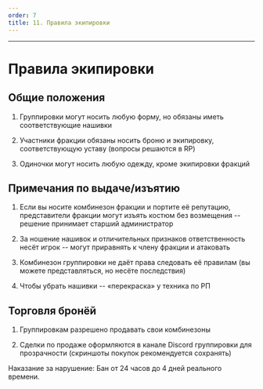 ```yaml
---
order: 7
title: 11. Правила экипировки
---
```


---

# Правила экипировки

## Общие положения

1. Группировки могут носить любую форму, но обязаны иметь соответствующие нашивки

2. Участники фракции обязаны носить броню и экипировку, соответствующую уставу (вопросы решаются в RP)

3. Одиночки могут носить любую одежду, кроме экипировки фракций

## Примечания по выдаче/изъятию

1. Если вы носите комбинезон фракции и портите её репутацию, представители фракции могут изъять костюм без возмещения -- решение принимает старший администратор

2. За ношение нашивок и отличительных признаков ответственность несёт игрок -- могут приравнять к члену фракции и атаковать

3. Комбинезон группировки не даёт права следовать её правилам (вы можете представляться, но несёте последствия)

4. Чтобы убрать нашивки -- «перекраска» у техника по РП

## Торговля бронёй

1. Группировкам разрешено продавать свои комбинезоны

2. Сделки по продаже оформляются в канале Discord группировки для прозрачности (скриншоты покупок рекомендуется сохранять)

<note type="danger">

Наказание за нарушение: Бан от 24 часов до 4 дней реального времени.

</note>